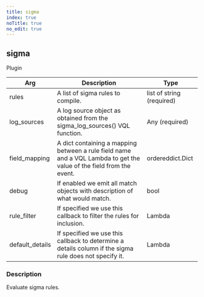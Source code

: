 ```yaml
---
title: sigma
index: true
noTitle: true
no_edit: true
---
```




<div class="vql_item"></div>


## sigma
<span class='vql_type pull-right page-header'>Plugin</span>



<div class="vqlargs"></div>

Arg | Description | Type
----|-------------|-----
rules|A list of sigma rules to compile.|list of string (required)
log_sources|A log source object as obtained from the sigma_log_sources() VQL function.|Any (required)
field_mapping|A dict containing a mapping between a rule field name and a VQL Lambda to get the value of the field from the event.|ordereddict.Dict
debug|If enabled we emit all match objects with description of what would match.|bool
rule_filter|If specified we use this callback to filter the rules for inclusion.|Lambda
default_details|If specified we use this callback to determine a details column if the sigma rule does not specify it.|Lambda

### Description

Evaluate sigma rules.

